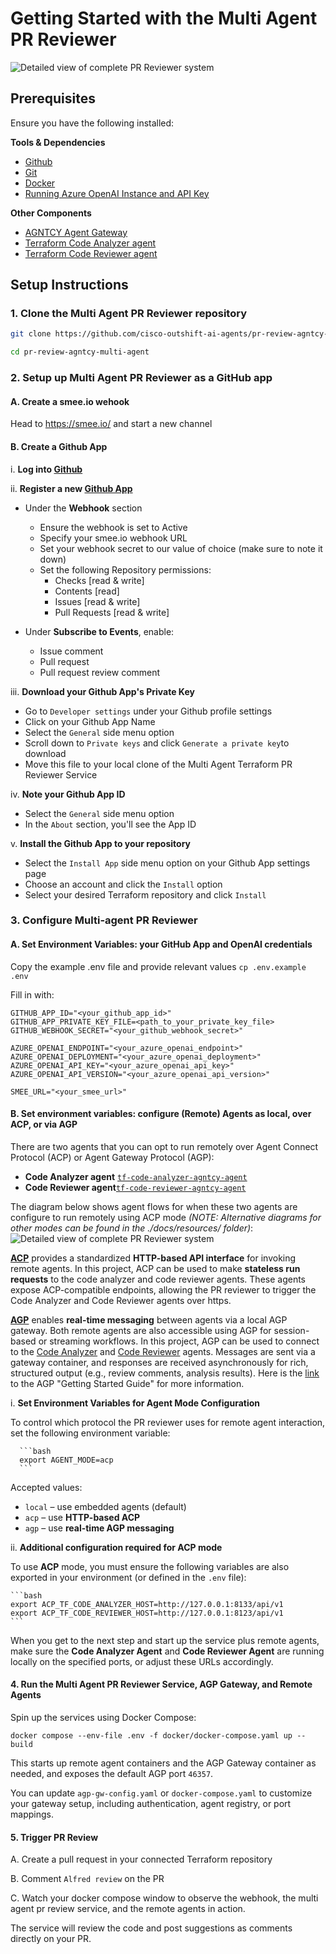 # Getting Started with the Multi Agent PR Reviewer

![Detailed view of complete PR Reviewer system](./docs/resources/Installation-diagram.svg)

## Prerequisites

Ensure you have the following installed:

**Tools & Dependencies**
- [Github](https://github.com/)
- [Git](https://git-scm.com/)
- [Docker](https://docs.docker.com/get-started/get-docker/)
- [Running Azure OpenAI Instance and API Key](https://learn.microsoft.com/en-us/azure/cognitive-services/openai/quickstart)

**Other Components**
- [AGNTCY Agent Gateway](https://github.com/agntcy/agp)
- [Terraform Code Analyzer agent](https://github.com/cisco-outshift-ai-agents/tf-code-analyzer-agntcy-agent)
- [Terraform Code Reviewer agent](https://github.com/cisco-outshift-ai-agents/tf-code-reviewer-agntcy-agent)
  

## Setup Instructions

### 1. Clone the Multi Agent PR Reviewer repository

```bash
git clone https://github.com/cisco-outshift-ai-agents/pr-review-agntcy-multi-agent

cd pr-review-agntcy-multi-agent

```

### 2. Setup up Multi Agent PR Reviewer as a GitHub app

#### A. Create a smee.io wehook

Head to https://smee.io/ and start a new channel

#### B. Create a Github App

  i. **Log into [Github](https://github.com/)**

  ii. **Register a new [Github App](https://docs.github.com/en/apps/creating-github-apps/registering-a-github-app/registering-a-github-app#registering-a-github-app)**

  - Under the **Webhook** section
    - Ensure the webhook is set to Active
    - Specify your smee.io webhook URL
    - Set your webhook secret to our value of choice (make sure to note it down)
    - Set the following Repository permissions:
      - Checks [read & write]
      - Contents [read]
      - Issues [read & write]
      - Pull Requests [read & write]

  - Under **Subscribe to Events**, enable:
    - Issue comment
    - Pull request
    - Pull request review comment

  iii. **Download your Github App's Private Key**
  - Go to `Developer settings` under your Github profile settings
  - Click on your Github App Name
  - Select the `General` side menu option
  - Scroll down to `Private keys` and click `Generate a private key`to download
  - Move this file to your local clone of the Multi Agent Terraform PR Reviewer Service

  iv. **Note your Github App ID**
  - Select the `General` side menu option
  - In the `About` section, you'll see the App ID

  v. **Install the Github App to your repository**
  - Select the `Install App` side menu option on your Github App settings page
  - Choose an account and click the `Install` option
  - Select your desired Terraform repository and click `Install`

### 3. Configure Multi-agent PR Reviewer

#### A. Set Environment Variables: your GitHub App and OpenAI credentials
Copy the example .env file and provide relevant values
`cp .env.example .env`

Fill in with:
```
GITHUB_APP_ID="<your_github_app_id>"
GITHUB_APP_PRIVATE_KEY_FILE=<path_to_your_private_key_file>
GITHUB_WEBHOOK_SECRET="<your_github_webhook_secret>"

AZURE_OPENAI_ENDPOINT="<your_azure_openai_endpoint>"
AZURE_OPENAI_DEPLOYMENT="<your_azure_openai_deployment>"
AZURE_OPENAI_API_KEY="<your_azure_openai_api_key>"
AZURE_OPENAI_API_VERSION="<your_azure_openai_api_version>"

SMEE_URL="<your_smee_url>"
```
#### B. Set environment variables: configure (Remote) Agents as local, over ACP, or via AGP

There are two agents that you can opt to run remotely over Agent Connect Protocol (ACP) or Agent Gateway Protocol (AGP):
   * **Code Analyzer agent** [`tf-code-analyzer-agntcy-agent`](https://github.com/cisco-outshift-ai-agents/tf-code-analyzer-agntcy-agent)
   * **Code Reviewer agent**[`tf-code-reviewer-agntcy-agent`](https://github.com/cisco-outshift-ai-agents/tf-code-reviewer-agntcy-agent)

The diagram below shows agent flows for when these two agents are configure to run remotely using ACP mode  *(NOTE: Alternative diagrams for other modes can be found in the ./docs/resources/ folder)*:
![Detailed view of complete PR Reviewer system](./docs/resources/PR-Reviewer_ACPFlows.svg)

**[ACP](https://docs.agntcy.org/pages/syntactic_sdk/connect.html)** provides a standardized **HTTP-based API interface** for invoking remote agents. In this project, ACP can be used to make **stateless run requests** to the code analyzer and code reviewer agents. These agents expose ACP-compatible endpoints, allowing the PR reviewer to trigger the Code Analyzer and Code Reviewer agents over https.

**[AGP](https://docs.agntcy.org/pages/messaging_sdk/agp-index.html)** enables **real-time messaging** between agents via a local AGP gateway. Both remote agents are also accessible using AGP for session-based or streaming workflows. In this project, AGP can be used to connect to the [Code Analyzer](https://github.com/cisco-outshift-ai-agents/tf-code-analyzer-agntcy-agent/blob/a7b555d07ba87419928f3d60b45d9e4467fdfde7/app/main.py#L184) and [Code Reviewer](https://github.com/cisco-outshift-ai-agents/tf-code-reviewer-agntcy-agent/blob/645d13b9e716b2f34828ce8c9dc8fdf8ac729a70/app/main.py#L278) agents.  Messages are sent via a gateway container, and responses are received asynchronously for rich, structured output (e.g., review comments, analysis results). Here is the [link](https://docs.agntcy.org/pages/messaging_sdk/agp-howto.html) to the AGP "Getting Started Guide" for more information.


i. **Set Environment Variables for Agent Mode Configuration**  

To control which protocol the PR reviewer uses for remote agent interaction, set the following environment variable:

      ```bash
      export AGENT_MODE=acp
      ```

Accepted values:
* `local` – use embedded agents (default)
* `acp` – use **HTTP-based ACP**
* `agp` – use **real-time AGP messaging**


ii. **Additional configuration required for ACP mode**  

To use **ACP** mode, you must ensure the following variables are also exported in your environment (or defined in the `.env` file):

    ```bash
    export ACP_TF_CODE_ANALYZER_HOST=http://127.0.0.1:8133/api/v1
    export ACP_TF_CODE_REVIEWER_HOST=http://127.0.0.1:8123/api/v1
    ```

When you get to the next step and start up the service plus remote agents, make sure the **Code Analyzer Agent** and **Code Reviewer Agent** are running locally on the specified ports, or adjust these URLs accordingly.


#### 4. Run the Multi Agent PR Reviewer Service, AGP Gateway, and Remote Agents

Spin up the services using Docker Compose:

`docker compose --env-file .env -f docker/docker-compose.yaml up --build`

This starts up remote agent containers and the AGP Gateway container as needed, and exposes the default AGP port `46357`.

You can update `agp-gw-config.yaml` or `docker-compose.yaml` to customize your gateway setup, including authentication, agent registry, or port mappings.


#### 5. Trigger PR Review

A. Create a pull request in your connected Terraform repository

B. Comment `Alfred review` on the PR

C. Watch your docker compose window to observe the webhook, the multi agent pr review service, and the remote agents in action.

The service will review the code and post suggestions as comments directly on your PR.
